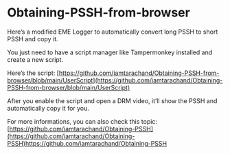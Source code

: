 # Obtaining-PSSH-from-browser

Here’s a modified EME Logger to automatically convert long PSSH to short PSSH and copy it.

You just need to have a script manager like Tampermonkey installed and create a new script.

Here’s the script:
[https://github.com/iamtarachand/Obtaining-PSSH-from-browser/blob/main/UserScript](https://github.com/iamtarachand/Obtaining-PSSH-from-browser/blob/main/UserScript)

After you enable the script and open a DRM video, it’ll show the PSSH and automatically copy it for you.

For more informations, you can also check this topic:
[https://github.com/iamtarachand/Obtaining-PSSH](https://github.com/iamtarachand/Obtaining-PSSH)https://github.com/iamtarachand/Obtaining-PSSH
